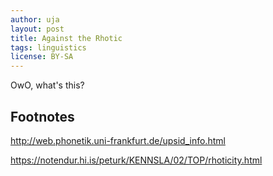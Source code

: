 ```yaml
---
author: uja
layout: post
title: Against the Rhotic
tags: linguistics
license: BY-SA
---
```


OwO, what's this?

## Footnotes

http://web.phonetik.uni-frankfurt.de/upsid_info.html

https://notendur.hi.is/peturk/KENNSLA/02/TOP/rhoticity.html
